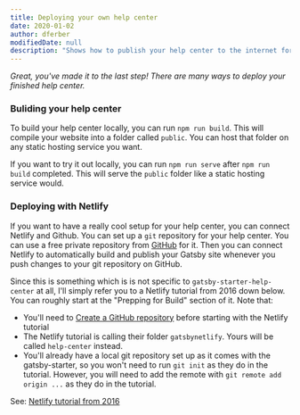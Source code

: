 ```yaml
---
title: Deploying your own help center
date: 2020-01-02
author: dferber
modifiedDate: null
description: "Shows how to publish your help center to the internet for free."
---
```


_Great, you've made it to the last step! There are many ways to deploy your finished help center._

### Buliding your help center

To build your help center locally, you can run `npm run build`. This will compile your website into a folder called `public`. You can host that folder on any static hosting service you want.

If you want to try it out locally, you can run `npm run serve` after `npm run build` completed. This will serve the `public` folder like a static hosting service would.

### Deploying with Netlify

If you want to have a really cool setup for your help center, you can connect Netlify and Github. You can set up a `git` repository for your help center. You can use a free private repository from [GitHub](https://github.com/) for it. Then you can connect Netlify to automatically build and publish your Gatsby site whenever you push changes to your git repository on GitHub.

Since this is something which is is not specific to `gatsby-starter-help-center` at all, I'll simply refer you to a Netlify tutorial from 2016 down below. You can roughly start at the "Prepping for Build" section of it. Note that:

- You'll need to [Create a GitHub repository](https://help.github.com/en/github/getting-started-with-github/create-a-repo) before starting with the Netlify tutorial
- The Netlify tutorial is calling their folder `gatsbynetlify`. Yours will be called `help-center` instead.
- You'll already have a local git repository set up as it comes with the gatsby-starter, so you won't need to run `git init` as they do in the tutorial. However, you will need to add the remote with `git remote add origin ...` as they do in the tutorial.

See: [Netlify tutorial from 2016](https://www.netlify.com/blog/2016/02/24/a-step-by-step-guide-gatsby-on-netlify/)
